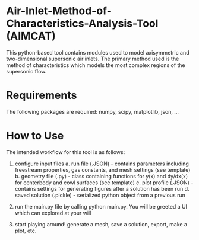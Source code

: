 # Air-Inlet-Method-of-Characteristics-Analysis-Tool (AIMCAT)

This python-based tool contains modules used to model axisymmetric and two-dimensional supersonic air inlets. The primary method used 
is the method of characteristics which models the most complex regions of the supersonic flow.

# Requirements

The following packages are required: 
numpy, scipy, matplotlib, json, ... 

# How to Use

The intended workflow for this tool is as follows: 

1. configure input files 
    a. run file (.JSON) - contains parameters including freestream properties, gas constants, and mesh settings (see template)
    b. geometry file (.py) - class containing functions for y(x) and dy/dx(x) for centerbody and cowl surfaces (see template)
    c. plot profile (.JSON) - contains settings for generating figures after a solution has been run 
    d. saved solution (.pickle) - serialized python object from a previous run

2. run the main.py file by calling python main.py. You will be greeted a UI which can explored at your will 

3. start playing around! generate a mesh, save a solution, export, make a plot, etc. 


